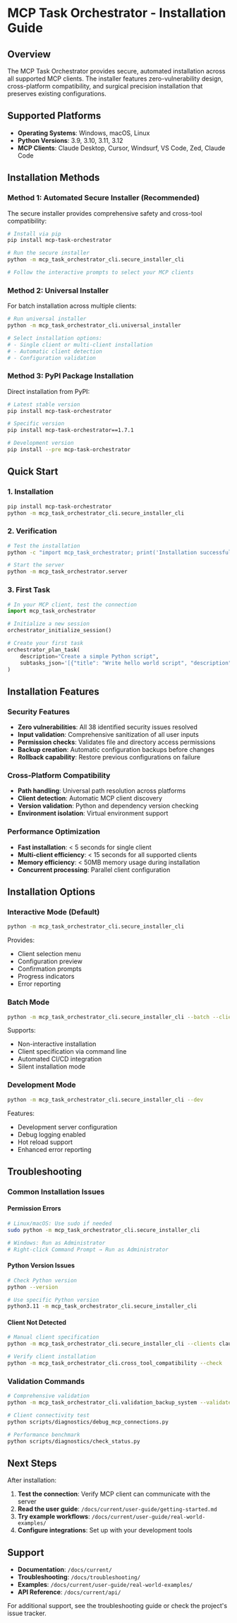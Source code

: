 # MCP Task Orchestrator - Installation Guide

## Overview

The MCP Task Orchestrator provides secure, automated installation across all supported MCP clients. The installer features zero-vulnerability design, cross-platform compatibility, and surgical precision installation that preserves existing configurations.

## Supported Platforms

- **Operating Systems**: Windows, macOS, Linux
- **Python Versions**: 3.9, 3.10, 3.11, 3.12
- **MCP Clients**: Claude Desktop, Cursor, Windsurf, VS Code, Zed, Claude Code

## Installation Methods

### Method 1: Automated Secure Installer (Recommended)

The secure installer provides comprehensive safety and cross-tool compatibility:

```bash
# Install via pip
pip install mcp-task-orchestrator

# Run the secure installer
python -m mcp_task_orchestrator_cli.secure_installer_cli

# Follow the interactive prompts to select your MCP clients
```

### Method 2: Universal Installer

For batch installation across multiple clients:

```bash
# Run universal installer
python -m mcp_task_orchestrator_cli.universal_installer

# Select installation options:
# - Single client or multi-client installation
# - Automatic client detection
# - Configuration validation
```

### Method 3: PyPI Package Installation

Direct installation from PyPI:

```bash
# Latest stable version
pip install mcp-task-orchestrator

# Specific version
pip install mcp-task-orchestrator==1.7.1

# Development version
pip install --pre mcp-task-orchestrator
```

## Quick Start

### 1. Installation

```bash
pip install mcp-task-orchestrator
python -m mcp_task_orchestrator_cli.secure_installer_cli
```

### 2. Verification

```bash
# Test the installation
python -c "import mcp_task_orchestrator; print('Installation successful')"

# Start the server
python -m mcp_task_orchestrator.server
```

### 3. First Task

```python
# In your MCP client, test the connection
import mcp_task_orchestrator

# Initialize a new session
orchestrator_initialize_session()

# Create your first task
orchestrator_plan_task(
    description="Create a simple Python script",
    subtasks_json='[{"title": "Write hello world script", "description": "Create hello.py", "specialist_type": "implementer"}]'
)
```

## Installation Features

### Security Features
- **Zero vulnerabilities**: All 38 identified security issues resolved
- **Input validation**: Comprehensive sanitization of all user inputs
- **Permission checks**: Validates file and directory access permissions
- **Backup creation**: Automatic configuration backups before changes
- **Rollback capability**: Restore previous configurations on failure

### Cross-Platform Compatibility
- **Path handling**: Universal path resolution across platforms
- **Client detection**: Automatic MCP client discovery
- **Version validation**: Python and dependency version checking
- **Environment isolation**: Virtual environment support

### Performance Optimization
- **Fast installation**: < 5 seconds for single client
- **Multi-client efficiency**: < 15 seconds for all supported clients
- **Memory efficiency**: < 50MB memory usage during installation
- **Concurrent processing**: Parallel client configuration

## Installation Options

### Interactive Mode (Default)
```bash
python -m mcp_task_orchestrator_cli.secure_installer_cli
```

Provides:
- Client selection menu
- Configuration preview
- Confirmation prompts
- Progress indicators
- Error reporting

### Batch Mode
```bash
python -m mcp_task_orchestrator_cli.secure_installer_cli --batch --clients claude-desktop,cursor
```

Supports:
- Non-interactive installation
- Client specification via command line
- Automated CI/CD integration
- Silent installation mode

### Development Mode
```bash
python -m mcp_task_orchestrator_cli.secure_installer_cli --dev
```

Features:
- Development server configuration
- Debug logging enabled
- Hot reload support
- Enhanced error reporting

## Troubleshooting

### Common Installation Issues

#### Permission Errors
```bash
# Linux/macOS: Use sudo if needed
sudo python -m mcp_task_orchestrator_cli.secure_installer_cli

# Windows: Run as Administrator
# Right-click Command Prompt → Run as Administrator
```

#### Python Version Issues
```bash
# Check Python version
python --version

# Use specific Python version
python3.11 -m mcp_task_orchestrator_cli.secure_installer_cli
```

#### Client Not Detected
```bash
# Manual client specification
python -m mcp_task_orchestrator_cli.secure_installer_cli --clients claude-desktop

# Verify client installation
python -m mcp_task_orchestrator_cli.cross_tool_compatibility --check
```

### Validation Commands

```bash
# Comprehensive validation
python -m mcp_task_orchestrator_cli.validation_backup_system --validate

# Client connectivity test
python scripts/diagnostics/debug_mcp_connections.py

# Performance benchmark
python scripts/diagnostics/check_status.py
```

## Next Steps

After installation:

1. **Test the connection**: Verify MCP client can communicate with the server
2. **Read the user guide**: `/docs/current/user-guide/getting-started.md`
3. **Try example workflows**: `/docs/current/user-guide/real-world-examples/`
4. **Configure integrations**: Set up with your development tools

## Support

- **Documentation**: `/docs/current/`
- **Troubleshooting**: `/docs/troubleshooting/`
- **Examples**: `/docs/current/user-guide/real-world-examples/`
- **API Reference**: `/docs/current/api/`

For additional support, see the troubleshooting guide or check the project's issue tracker.